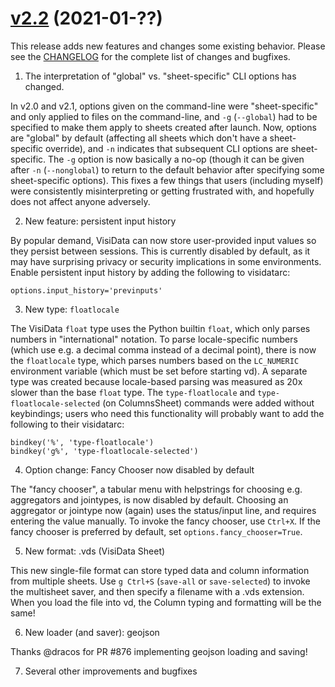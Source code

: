# [v2.2](https://github.com/saulpw/visidata/releases/tag/v2.2) (2021-01-??)

This release adds new features and changes some existing behavior.
Please see the [CHANGELOG](https://github.com/saulpw/visidata/blob/stable/CHANGELOG.md#v2.2) for the complete list of changes and bugfixes.

1. The interpretation of "global" vs. "sheet-specific" CLI options has changed.

In v2.0 and v2.1, options given on the command-line were "sheet-specific" and only applied to files on the command-line, and `-g` (`--global`) had to be specified to make them apply to sheets created after launch.
Now, options are "global" by default (affecting all sheets which don't have a sheet-specific override), and `-n` indicates that subsequent CLI options are sheet-specific.
The `-g` option is now basically a no-op (though it can be given after `-n` (`--nonglobal`) to return to the default behavior after specifying some sheet-specific options).
This fixes a few things that users (including myself) were consistently misinterpreting or getting frustrated with, and hopefully does not affect anyone adversely.

2. New feature: persistent input history

By popular demand, VisiData can now store user-provided input values so they persist between sessions.
This is currently disabled by default, as it may have surprising privacy or security implications in some environments.
Enable persistent input history by adding the following to visidatarc:

    options.input_history='previnputs'

3. New type: `floatlocale`

The VisiData `float` type uses the Python builtin `float`, which only parses numbers in "international" notation.
To parse locale-specific numbers (which use e.g. a decimal comma instead of a decimal point), there is now the `floatlocale` type, which parses numbers based on the `LC_NUMERIC` environment variable (which must be set before starting vd).
A separate type was created because locale-based parsing was measured as 20x slower than the base `float` type.
The `type-floatlocale` and `type-floatlocale-selected` (on ColumnsSheet) commands were added without keybindings; users who need this functionality will probably want to add the following to their visidatarc:

    bindkey('%', 'type-floatlocale')
    bindkey('g%', 'type-floatlocale-selected')

4. Option change: Fancy Chooser now disabled by default

The "fancy chooser", a tabular menu with helpstrings for choosing e.g. aggregators and jointypes, is now disabled by default.
Choosing an aggregator or jointype now (again) uses the status/input line, and requires entering the value manually.
To invoke the fancy chooser, use `Ctrl+X`.
If the fancy chooser is preferred by default, set `options.fancy_chooser=True`.

5. New format: .vds (VisiData Sheet)

This new single-file format can store typed data and column information from multiple sheets.
Use `g Ctrl+S` (`save-all` or `save-selected`) to invoke the multisheet saver, and then specify a filename with a .vds extension.
When you load the file into vd, the Column typing and formatting will be the same!

6. New loader (and saver): geojson

Thanks @dracos for PR #876 implementing geojson loading and saving!

7. Several other improvements and bugfixes

